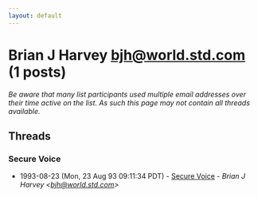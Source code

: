 ```yaml
---
layout: default
---
```


# Brian J Harvey <bjh@world.std.com> (1 posts)

_Be aware that many list participants used multiple email addresses over their time active on the list. As such this page may not contain all threads available._

## Threads

### Secure Voice
+ 1993-08-23 (Mon, 23 Aug 93 09:11:34 PDT) - [Secure Voice](/archive/1993/08/7192262e9d26dd87d85d928d8ccb8e4d149e6956c0b3012668f09c04b978b668) - _Brian J Harvey \<bjh@world.std.com\>_

